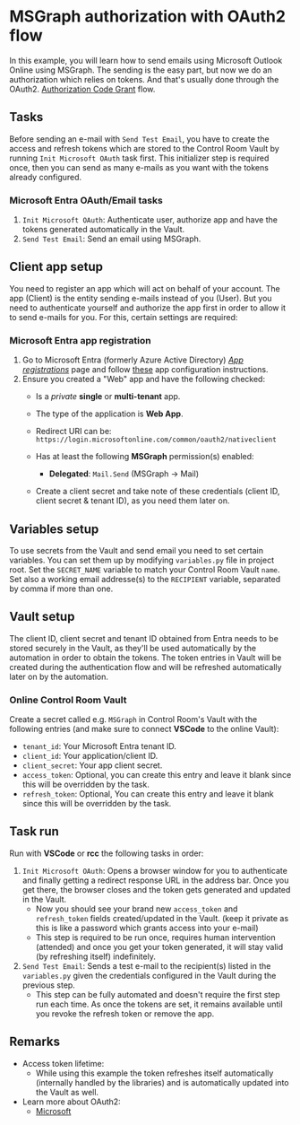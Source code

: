 # MSGraph authorization with OAuth2 flow

In this example, you will learn how to send emails using Microsoft Outlook Online using MSGraph. The
sending is the easy part, but now we do an authorization which relies on tokens. And that's usually done through the OAuth2.
[Authorization Code Grant](https://oauth.net/2/grant-types/authorization-code/) flow.


## Tasks

Before sending an e-mail with `Send Test Email`, you have to create the access and refresh tokens which are stored to the Control Room Vault by running `Init Microsoft OAuth` task first. This initializer step is required once, then you can send as many e-mails as you want with the tokens already configured.

### Microsoft Entra OAuth/Email tasks

1. `Init Microsoft OAuth`: Authenticate user, authorize app and have the tokens
   generated automatically in the Vault.
2. `Send Test Email`: Send an email using MSGraph.

## Client app setup

You need to register an app which will act on behalf of your account. The app
(Client) is the entity sending e-mails instead of you (User). But you need to
authenticate yourself and authorize the app first in order to allow it to send
e-mails for you. For this, certain settings are required:

### Microsoft Entra app registration

1. Go to Microsoft Entra (formerly Azure Active Directory) *[App registrations](https://entra.microsoft.com/#view/Microsoft_AAD_RegisteredApps)*
   page and follow [these](https://learn.microsoft.com/en-us/azure/active-directory/develop/quickstart-register-app)
   app configuration instructions.
3. Ensure you created a "Web" app and have the following checked:
   - Is a *private* **single** or **multi-tenant** app.
   - The type of the application is **Web App**.
   - Redirect URI can be: `https://login.microsoftonline.com/common/oauth2/nativeclient`
   - Has at least the following **MSGraph** permission(s) enabled:
     - **Delegated**: `Mail.Send` (MSGraph -> Mail)

   - Create a client secret and take note of these credentials (client ID, client secret & tenant ID), as you need
     them later on.


## Variables setup

To use secrets from the Vault and send email you need to set certain variables. You can set them up by modifying `variables.py` file in project root. Set the `SECRET_NAME` variable to match your Control Room Vault `name`. Set also a working email addresse(s) to the `RECIPIENT` variable, separated by comma if more than one. 

## Vault setup

The client ID, client secret and tenant ID obtained from Entra needs to be stored securely in the Vault,
as they'll be used automatically by the automation in order to obtain the tokens. The
token entries in Vault will be created during the authentication flow and will be refreshed automatically later on by the automation. 

### Online Control Room Vault

Create a secret called e.g. `MSGraph` in Control Room's Vault with the
following entries (and make sure to connect **VSCode** to the online Vault):

- `tenant_id`: Your Microsoft Entra tenant ID.
- `client_id`: Your application/client ID.
- `client_secret`: Your app client secret.
- `access_token`: Optional, you can create this entry and leave it blank since this will be overridden by the task. 
- `refresh_token`: Optional, You can create this entry and leave it blank since this will be overridden by the task. 

## Task run

Run with **VSCode** or **rcc** the following tasks in order:

1. `Init Microsoft OAuth`: Opens a browser window for you to authenticate and
   finally getting a redirect response URL in the address bar. Once you get there, the
   browser closes and the token gets generated and updated in the Vault.
   - Now you should see your brand new `access_token` and `refresh_token` fields created/updated in the Vault.
     (keep it private as this is like a password which grants access into your e-mail)
   - This step is required to be run once, requires human intervention (attended) and
     once you get your token generated, it will stay valid (by refreshing itself)
     indefinitely.
2. `Send Test Email`: Sends a test e-mail to the recipient(s) listed in the `variables.py` given the credentials
   configured in the Vault during the previous step.
   - This step can be fully automated and doesn't require the first step run each time.
     As once the tokens are set, it remains available until you revoke the refresh
     token or remove the app.

## Remarks

- Access token lifetime:
  - While using this example the token refreshes itself automatically (internally handled by
    the libraries) and is automatically updated into the Vault as well.
- Learn more about OAuth2:
  - [Microsoft](https://docs.microsoft.com/en-us/azure/active-directory/develop/v2-oauth2-auth-code-flow)